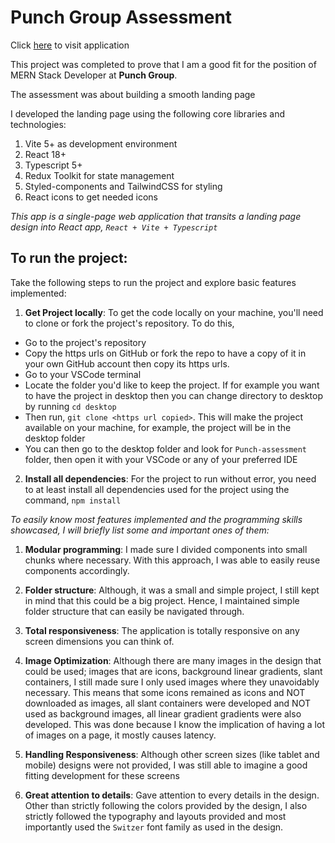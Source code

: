 # Punch Group Assessment

Click [here](https://punch-assessment.netlify.app) to visit application

This project was completed to prove that I am a good fit for the position of MERN Stack Developer at **Punch Group**.

The assessment was about building a smooth landing page

I developed the landing page using the following core libraries and technologies:

1. Vite 5+ as development environment
2. React 18+
3. Typescript 5+
4. Redux Toolkit for state management
5. Styled-components and TailwindCSS for styling
6. React icons to get needed icons

_This app is a single-page web application that transits a landing page design into React app, `React + Vite + Typescript`_

## To run the project:

Take the following steps to run the project and explore basic features implemented:

1. **Get Project locally**: To get the code locally on your machine, you'll need to clone or fork the project's repository. To do this,

- Go to the project's repository
- Copy the https urls on GitHub or fork the repo to have a copy of it in your own GitHub account then copy its https urls.
- Go to your VSCode terminal
- Locate the folder you'd like to keep the project. If for example you want to have the project in desktop then you can change directory to desktop by running `cd desktop`
- Then run, `git clone <https url copied>`. This will make the project available on your machine, for example, the project will be in the desktop folder
- You can then go to the desktop folder and look for `Punch-assessment` folder, then open it with your VSCode or any of your preferred IDE

2. **Install all dependencies**: For the project to run without error, you need to at least install all dependencies used for the project using the command, `npm install`

_To easily know most features implemented and the programming skills showcased, I will briefly list some and important ones of them:_

1. **Modular programming**: I made sure I divided components into small chunks where necessary. With this approach, I was able to easily reuse components accordingly.

2. **Folder structure**: Although, it was a small and simple project, I still kept in mind that this could be a big project. Hence, I maintained simple folder structure that can easily be navigated through.

3. **Total responsiveness**: The application is totally responsive on any screen dimensions you can think of.

4. **Image Optimization**: Although there are many images in the design that could be used; images that are icons, background linear gradients, slant containers, I still made sure I only used images where they unavoidably necessary. This means that some icons remained as icons and NOT downloaded as images, all slant containers were developed and NOT used as background images, all linear gradient gradients were also developed. This was done because I know the implication of having a lot of images on a page, it mostly causes latency.

5. **Handling Responsiveness**: Although other screen sizes (like tablet and mobile) designs were not provided, I was still able to imagine a good fitting development for these screens

6. **Great attention to details**: Gave attention to every details in the design. Other than strictly following the colors provided by the design, I also strictly followed the typography and layouts provided and most importantly used the `Switzer` font family as used in the design.

